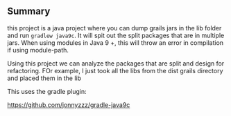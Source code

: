 ## Summary

this project is a java project where you can dump grails jars in the lib folder and run
`gradlew java9c`. It will spit out the split packages that are in multiple jars. When using modules in Java 9 +, this will throw
an error in compilation if using module-path.

Using this project we can analyze the packages that are split and design for refactoring. FOr example, I just took
all the libs from the dist grails directory and placed them in the lib

This uses the gradle plugin:

https://github.com/jonnyzzz/gradle-java9c

